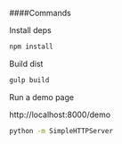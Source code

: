 ####Commands

Install deps

```bash
npm install
```

Build dist

```bash
gulp build
```

Run a demo page

http://localhost:8000/demo

```bash
python -m SimpleHTTPServer
```

